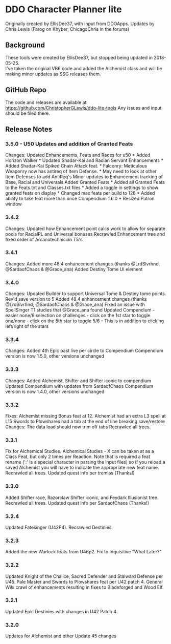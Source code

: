 # DDO Character Planner lite
Originally created by EllisDee37, with input from DDOApps.
Updates by Chris Lewis (Farog on Khyber, ChicagoChris in the forums)

## Background
These tools were created by EllisDee37, but stopped being updated in 2018-05-25.  
I've taken the original VB6 code and added the Alchemist class and will be making minor updates 
as SSG releases them.

## GitHub Repo
The code and releases are available at https://github.com/ChristopherGLewis/ddo-lite-tools
Any issues and input should be filed there.

## Release Notes

### 3.5.0 - U50 Updates and addition of Granted Feats
Changes:
    Updated Enhancements, Feats and Races for u50
        * Added Horizon Walker
        * Updated Shadar-Kai and Radian Servant Enhancements
        * Added Shadar-Kai Spiked Chain Attack feat.
        * Falconry: Meticulous Weaponry now has antireq of Item Defense.
            * May need to look at other Item Defenses to add AntiReq's
    Minor updates to Enhancement tracking of Base, Racial and Universals
    Added Granted Feats
        * Added all Granted Feats to the Feats.txt and Classes.txt files
        * Added a toggle in settings to show granted feats on display
        * Changed max feats per build to 128
        * Added ability to take feat more than once
    Compendium 1.6.0
        * Resized Patron window

### 3.4.2
Changes:
    Updated how Enhancement point calcs work to allow for separate pools for RacialPL and Universal bonuses
    Recrawled Enhancement tree and fixed order of Arcanotechnician T5's 

### 3.4.1
Changes:
    Added more 48.4 enhancement changes (thanks @LrdSlvrhnd, @SardaofChaos & @Grace_ana)
    Added Destiny Tome UI element

### 3.4.0
Changes:
    Updated Builder to support Universal Tome & Destiny tome points.  
    Rev'd save version to 5
    Added 48.4 enhancement changes (thanks @LrdSlvrhnd, @SardaofChaos & @Grace_ana)
    Fixed an issue with SpellSinger T1 studies that @Grace_ana found
    Updated Compendium - easier none/6 selection on challenges
      - click on the 1st star to toggle one/none
      - click on the 5th star to toggle 5/6
      - This is in addition to clicking left/right of the stars

### 3.3.4
Changes:
    Added 4th Epic past live per circle to Compendium
    Compendium version is now 1.5.0, other versions unchanged


### 3.3.3
Changes:
    Added Alchemist, Shifter and Shifter iconic to compendium
    Updated Compendium with updates from SardaofChaos 
    Compendium version is now 1.4.0, other versions unchanged

### 3.3.2
Fixes: 
   Alchemist missing Bonus feat at 12.
   Alchemist had an extra L3 spell at L15
   Swords to Plowshares had a tab at the end of line breaking save/restore
Changes:
    The data load should now trim off tabs
Recrawled all trees.

### 3.3.1
Fix for Alchemical Studies. Alchemical Studies - X can be taken at as a Class Feat, but only 2 times per Reaction. 
Note that is required a feat rename (':' is a special character in parsing the input files) so if you reload a saved Alchemist you will have to indicate the appropriate new feat name. 
Recrawled all trees.  Updated quest info per tremlas (Thanks!)

### 3.3.0
Added Shifter race, Razorclaw Shifter iconic, and Feydark Illusionist tree.  Recrawled all trees.  Updated quest info per SardaofChaos (Thanks!)

### 3.2.4
Updated Fatesinger (U42P4).  Recrawled Destinies.

### 3.2.3
Added the new Warlock feats from U46p2.  Fix to Inquisitive "What Later?"

### 3.2.2
Updated Knight of the Chalice, Sacred Defender and Stalward Defense per U45. Pale Master and Swords to Plowshares feat per U42 patch 4. General Wiki crawl of enhancements resulting in fixes to Bladeforged and Wood Elf.

### 3.2.1
Updated Epic Destinies with changes in U42 Patch 4 

### 3.2.0
Updates for Alchemist and other Update 45 changes
